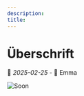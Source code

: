 ```yaml
---
description: 
title: 
---
```


# Überschrift

📅 *2025-02-25* - 👧 Emma



![Soon](/de/media/blog/2025-02-23/mug-and-sticker.jpg)